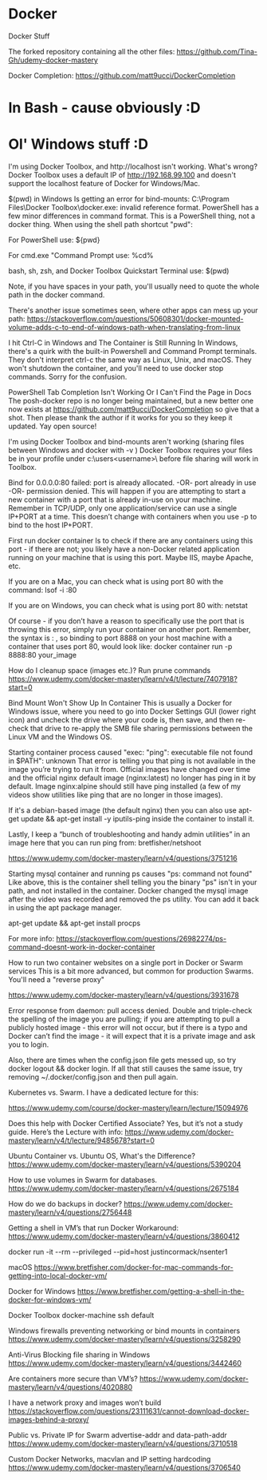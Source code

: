 # Docker
Docker Stuff

The forked repository containing all the other files:
https://github.com/Tina-Gh/udemy-docker-mastery

Docker Completion:
https://github.com/matt9ucci/DockerCompletion

<be>

# In Bash - cause obviously :D


# Ol' Windows stuff :D

I'm using Docker Toolbox, and http://localhost isn't working. What's wrong?
Docker Toolbox uses a default IP of http://192.168.99.100 and doesn't support the localhost feature of Docker for Windows/Mac.

$(pwd) in Windows Is getting an error for bind-mounts: C:\Program Files\Docker Toolbox\docker.exe: invalid reference format.
PowerShell has a few minor differences in command format. This is a PowerShell thing, not a docker thing. When using the shell path shortcut "pwd":

For PowerShell use: ${pwd} 

For cmd.exe "Command Prompt use: %cd%

bash, sh, zsh, and Docker Toolbox Quickstart Terminal use: $(pwd) 

Note, if you have spaces in your path, you'll usually need to quote the whole path in the docker command.

There's another issue sometimes seen, where other apps can mess up your path: https://stackoverflow.com/questions/50608301/docker-mounted-volume-adds-c-to-end-of-windows-path-when-translating-from-linux

I hit Ctrl-C in Windows and The Container is Still Running
In Windows, there's a quirk with the built-in Powershell and Command Prompt terminals. They don't interpret ctrl-c the same way as Linux, Unix, and macOS. They won't shutdown the container, and you'll need to use docker stop commands. Sorry for the confusion.

PowerShell Tab Completion Isn't Working Or I Can't Find the Page in Docs
The posh-docker repo is no longer being maintained, but a new better one now exists at https://github.com/matt9ucci/DockerCompletion so give that a shot. Then please thank the author if it works for you so they keep it updated. Yay open source!

I'm using Docker Toolbox and bind-mounts aren't working (sharing files between Windows and docker with -v  )
Docker Toolbox requires your files be in your profile under c:\users\<username>\   before file sharing will work in Toolbox.

Bind for 0.0.0.0:80 failed: port is already allocated. -OR- port already in use -OR- permission denied.
This will happen if you are attempting to start a new container with a port that is already in-use on your machine. Remember in TCP/UDP, only one application/service can use a single IP+PORT at a time. This doesn’t change with containers when you use -p  to bind to the host IP+PORT.

First run docker container ls  to check if there are any containers using this port - if there are not; you likely have a non-Docker related application running on your machine that is using this port. Maybe IIS, maybe Apache, etc.

If you are on a Mac, you can check what is using port 80 with the command: lsof -i :80  

If you are on Windows, you can check what is using port 80 with: netstat  

Of course - if you don’t have a reason to specifically use the port that is throwing this error, simply run your container on another port. Remember, the syntax is <host port>:<container port>  , so binding to port 8888 on your host machine with a container that uses port 80, would look like: docker container run -p 8888:80 your_image  

How do I cleanup space (images etc.)?
Run prune commands https://www.udemy.com/docker-mastery/learn/v4/t/lecture/7407918?start=0

Bind Mount Won't Show Up In Container
This is usually a Docker for Windows issue, where you need to go into Docker Settings GUI (lower right icon) and uncheck the drive where your code is, then save, and then re-check that drive to re-apply the SMB file sharing permissions between the Linux VM and the Windows OS.

Starting container process caused "exec: \"ping\": executable file not found in $PATH": unknown
That error is telling you that ping is not available in the image you’re trying to run it from. Official images have changed over time and the official nginx default image (nginx:latest) no longer has ping in it by default.  Image nginx:alpine should still have ping installed (a few of my videos show utilities like ping that are no longer in those images).

If it's a debian-based image (the default nginx) then you can also use apt-get update && apt-get install -y iputils-ping   inside the container to install it.

Lastly, I keep a “bunch of troubleshooting and handy admin utilities” in an image here that you can run ping from: bretfisher/netshoot  

https://www.udemy.com/docker-mastery/learn/v4/questions/3751216

Starting mysql container and running ps causes "ps: command not found"
Like above, this is the container shell telling you the binary "ps" isn't in your path, and not installed in the container. Docker changed the mysql image after the video was recorded and removed the ps utility. You can add it back in using the apt package manager.

apt-get update && apt-get install procps

For more info: https://stackoverflow.com/questions/26982274/ps-command-doesnt-work-in-docker-container

How to run two container websites on a single port in Docker or Swarm services
This is a bit more advanced, but common for production Swarms. You'll need a "reverse proxy"

https://www.udemy.com/docker-mastery/learn/v4/questions/3931678

Error response from daemon: pull access denied.
Double and triple-check the spelling of the image you are pulling; if you are attempting to pull a publicly hosted image - this error will not occur, but if there is a typo and Docker can’t find the image - it will expect that it is a private image and ask you to login.

Also, there are times when the config.json file gets messed up, so try docker logout && docker login. If all that still causes the same issue, try removing ~/.docker/config.json  and then pull again.

Kubernetes vs. Swarm.
I have a dedicated lecture for this: 

https://www.udemy.com/course/docker-mastery/learn/lecture/15094976

Does this help with Docker Certified Associate?
Yes, but it’s not a study guide. Here’s the Lecture with info: https://www.udemy.com/docker-mastery/learn/v4/t/lecture/9485678?start=0

Ubuntu Container vs. Ubuntu OS, What's the Difference?
https://www.udemy.com/docker-mastery/learn/v4/questions/5390204

How to use volumes in Swarm for databases.
https://www.udemy.com/docker-mastery/learn/v4/questions/2675184

How do we do backups in docker?
https://www.udemy.com/docker-mastery/learn/v4/questions/2756448

Getting a shell in VM’s that run Docker
Workaround: https://www.udemy.com/docker-mastery/learn/v4/questions/3860412

docker run -it --rm --privileged --pid=host justincormack/nsenter1  

macOS https://www.bretfisher.com/docker-for-mac-commands-for-getting-into-local-docker-vm/

Docker for Windows https://www.bretfisher.com/getting-a-shell-in-the-docker-for-windows-vm/

Docker Toolbox docker-machine ssh default  

Windows firewalls preventing networking or bind mounts in containers
https://www.udemy.com/docker-mastery/learn/v4/questions/3258290

Anti-Virus Blocking file sharing in Windows
https://www.udemy.com/docker-mastery/learn/v4/questions/3442460

Are containers more secure than VM’s?
https://www.udemy.com/docker-mastery/learn/v4/questions/4020880

I have a network proxy and images won’t build
https://stackoverflow.com/questions/23111631/cannot-download-docker-images-behind-a-proxy/

Public vs. Private IP for Swarm advertise-addr and data-path-addr
https://www.udemy.com/docker-mastery/learn/v4/questions/3710518

Custom Docker Networks, macvlan and IP setting hardcoding
https://www.udemy.com/docker-mastery/learn/v4/questions/3706540
